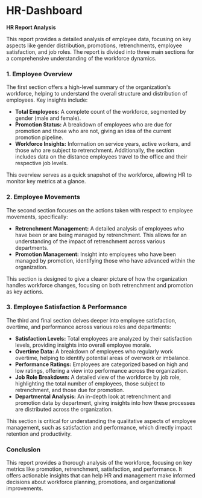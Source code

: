 # HR-Dashboard

**HR Report Analysis**

This report provides a detailed analysis of employee data, focusing on key aspects like gender distribution, promotions, retrenchments, employee satisfaction, and job roles. The report is divided into three main sections for a comprehensive understanding of the workforce dynamics.

### 1. Employee Overview
The first section offers a high-level summary of the organization's workforce, helping to understand the overall structure and distribution of employees. Key insights include:

- **Total Employees:** A complete count of the workforce, segmented by gender (male and female).
- **Promotion Status:** A breakdown of employees who are due for promotion and those who are not, giving an idea of the current promotion pipeline.
- **Workforce Insights:** Information on service years, active workers, and those who are subject to retrenchment. Additionally, the section includes data on the distance employees travel to the office and their respective job levels.

This overview serves as a quick snapshot of the workforce, allowing HR to monitor key metrics at a glance.

### 2. **Employee Movements**
The second section focuses on the actions taken with respect to employee movements, specifically:

- **Retrenchment Management:** A detailed analysis of employees who have been or are being managed by retrenchment. This allows for an understanding of the impact of retrenchment across various departments.
- **Promotion Management:** Insight into employees who have been managed by promotion, identifying those who have advanced within the organization.

This section is designed to give a clearer picture of how the organization handles workforce changes, focusing on both retrenchment and promotion as key actions.

### 3. Employee Satisfaction & Performance
The third and final section delves deeper into employee satisfaction, overtime, and performance across various roles and departments:

- **Satisfaction Levels:** Total employees are analyzed by their satisfaction levels, providing insights into overall employee morale.
- **Overtime Data:** A breakdown of employees who regularly work overtime, helping to identify potential areas of overwork or imbalance.
- **Performance Ratings:** Employees are categorized based on high and low ratings, offering a view into performance across the organization.
- **Job Role Breakdown:** A detailed view of the workforce by job role, highlighting the total number of employees, those subject to retrenchment, and those due for promotion.
- **Departmental Analysis:** An in-depth look at retrenchment and promotion data by department, giving insights into how these processes are distributed across the organization.

This section is critical for understanding the qualitative aspects of employee management, such as satisfaction and performance, which directly impact retention and productivity.

### Conclusion
This report provides a thorough analysis of the workforce, focusing on key metrics like promotion, retrenchment, satisfaction, and performance. It offers actionable insights that can help HR and management make informed decisions about workforce planning, promotions, and organizational improvements.
